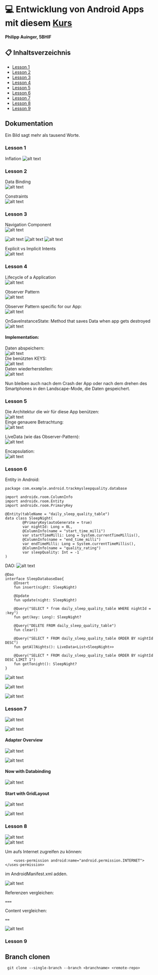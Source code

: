 # :computer: Entwicklung von Android Apps mit diesem [Kurs](https://classroom.udacity.com/courses/ud9012)
#### Philipp Auinger, 5BHIF

## :clipboard: Inhaltsverzeichnis
 - [Lesson 1](https://github.com/1920-5bhif-nvs/1920-5bhif-nvs-udacity-labs-philippAuinger#lesson-1)
 - [Lesson 2](https://github.com/1920-5bhif-nvs/1920-5bhif-nvs-udacity-labs-philippAuinger#lesson-2)
 - [Lesson 3](https://github.com/1920-5bhif-nvs/1920-5bhif-nvs-udacity-labs-philippAuinger#lesson-3)
 - [Lesson 4](https://github.com/1920-5bhif-nvs/1920-5bhif-nvs-udacity-labs-philippAuinger#lesson-4)
 - [Lesson 5](https://github.com/1920-5bhif-nvs/1920-5bhif-nvs-udacity-labs-philippAuinger#lesson-5)
 - [Lesson 6](https://github.com/1920-5bhif-nvs/1920-5bhif-nvs-udacity-labs-philippAuinger#lesson-6)
 - [Lesson 7](https://github.com/1920-5bhif-nvs/1920-5bhif-nvs-udacity-labs-philippAuinger#lesson-7)
 - [Lesson 8](https://github.com/1920-5bhif-nvs/1920-5bhif-nvs-udacity-labs-philippAuinger#lesson-8)
 - [Lesson 9](https://github.com/1920-5bhif-nvs/1920-5bhif-nvs-udacity-labs-philippAuinger#lesson-9)
 
## Dokumentation
Ein Bild sagt mehr als tausend Worte.
### Lesson 1
Inflation
![alt text](https://github.com/1920-5bhif-nvs/1920-5bhif-nvs-udacity-labs-philippAuinger/blob/master/Images/inflation.png)      

### Lesson 2
Data Binding     
![alt text](https://github.com/1920-5bhif-nvs/1920-5bhif-nvs-udacity-labs-philippAuinger/blob/master/Images/databinding.png)      

Constraints     
![alt text](https://github.com/1920-5bhif-nvs/1920-5bhif-nvs-udacity-labs-philippAuinger/blob/master/Images/constraints.png)      

### Lesson 3
Navigation Component     
![alt text](https://github.com/1920-5bhif-nvs/1920-5bhif-nvs-udacity-labs-philippAuinger/blob/master/Images/NavigationComponent.png)      

![alt text](https://github.com/1920-5bhif-nvs/1920-5bhif-nvs-udacity-labs-philippAuinger/blob/master/Images/first.png)
![alt text](https://github.com/1920-5bhif-nvs/1920-5bhif-nvs-udacity-labs-philippAuinger/blob/master/Images/second.png)
![alt text](https://github.com/1920-5bhif-nvs/1920-5bhif-nvs-udacity-labs-philippAuinger/blob/master/Images/third.png)

Explicit vs Implicit Intents         
![alt text](https://github.com/1920-5bhif-nvs/1920-5bhif-nvs-udacity-labs-philippAuinger/blob/master/Images/explicitVsImplicit.png)   
### Lesson 4

Lifecycle of a Application         
![alt text](https://github.com/1920-5bhif-nvs/1920-5bhif-nvs-udacity-labs-philippAuinger/blob/master/Images/lifecycle.png)      

Observer Pattern      
![alt text](https://github.com/1920-5bhif-nvs/1920-5bhif-nvs-udacity-labs-philippAuinger/blob/master/Images/observer.png) 

Observer Pattern specific for our App:       
![alt text](https://github.com/1920-5bhif-nvs/1920-5bhif-nvs-udacity-labs-philippAuinger/blob/master/Images/observerForApp.png)     

OnSaveInstanceState: Method that saves Data when app gets destroyed
![alt text](https://github.com/1920-5bhif-nvs/1920-5bhif-nvs-udacity-labs-philippAuinger/blob/master/Images/onSaveInstanceState.png)     

#### Implementation:         
Daten abspeichern:       
![alt text](https://github.com/1920-5bhif-nvs/1920-5bhif-nvs-udacity-labs-philippAuinger/blob/master/Images/save.PNG)          
Die benützten KEYS:        
![alt text](https://github.com/1920-5bhif-nvs/1920-5bhif-nvs-udacity-labs-philippAuinger/blob/master/Images/keys.PNG)            
Daten wiederherstellen:       
![alt text](https://github.com/1920-5bhif-nvs/1920-5bhif-nvs-udacity-labs-philippAuinger/blob/master/Images/restore.PNG)   
           

Nun bleiben auch nach dem Crash der App oder nach dem drehen des Smartphones in den Landscape-Mode, die Daten gespeichert.

### Lesson 5

Die Architektur die wir für diese App benützen:       
![alt text](https://github.com/1920-5bhif-nvs/1920-5bhif-nvs-udacity-labs-philippAuinger/blob/master/Images/viewModel.png)         
Einge genauere Betrachtung:       
![alt text](https://github.com/1920-5bhif-nvs/1920-5bhif-nvs-udacity-labs-philippAuinger/blob/master/Images/genauererBetrachtung.png)          

LiveData (wie das Observer-Pattern):       
![alt text](https://github.com/1920-5bhif-nvs/1920-5bhif-nvs-udacity-labs-philippAuinger/blob/master/Images/liveData.png)      

Encapsulation:           
![alt text](https://github.com/1920-5bhif-nvs/1920-5bhif-nvs-udacity-labs-philippAuinger/blob/master/Images/encapsulation.png)   

### Lesson 6 
Entity in Android: 
```
package com.example.android.trackmysleepquality.database

import androidx.room.ColumnInfo
import androidx.room.Entity
import androidx.room.PrimaryKey

@Entity(tableName = "daily_sleep_quality_table")
data class SleepNight(
        @PrimaryKey(autoGenerate = true)
        var nightId: Long = 0L,
        @ColumnInfo(name = "start_time_milli")
        var startTimeMilli: Long = System.currentTimeMillis(),
        @ColumnInfo(name = "end_time_milli")
        var endTimeMilli: Long = System.currentTimeMillis(),
        @ColumnInfo(name = "quality_rating")
        var sleepQuality: Int = -1
)
```

DAO: 
![alt text](https://github.com/1920-5bhif-nvs/1920-5bhif-nvs-udacity-labs-philippAuinger/blob/master/Images/DAO.png)    

```
@Dao
interface SleepDatabaseDao{
    @Insert
    fun insert(night: SleepNight)

    @Update
    fun update(night: SleepNight)

    @Query("SELECT * from daily_sleep_quality_table WHERE nightId = :key")
    fun get(key: Long): SleepNight?

    @Query("DELETE FROM daily_sleep_quality_table")
    fun clear()

    @Query("SELECT * FROM daily_sleep_quality_table ORDER BY nightId DESC")
    fun getAllNights(): LiveData<List<SleepNight>>

    @Query("SELECT * FROM daily_sleep_quality_table ORDER BY nightId DESC LIMIT 1")
    fun getTonight(): SleepNight?
}
```

![alt text](https://github.com/1920-5bhif-nvs/1920-5bhif-nvs-udacity-labs-philippAuinger/blob/master/Images/coroutines.png)         

![alt text](https://github.com/1920-5bhif-nvs/1920-5bhif-nvs-udacity-labs-philippAuinger/blob/master/Images/work.png)      

![alt text](https://github.com/1920-5bhif-nvs/1920-5bhif-nvs-udacity-labs-philippAuinger/blob/master/Images/recap.png)    

### Lesson 7
![alt text](https://github.com/1920-5bhif-nvs/1920-5bhif-nvs-udacity-labs-philippAuinger/blob/master/Images/RecyclerView.png)     
 
![alt text](https://github.com/1920-5bhif-nvs/1920-5bhif-nvs-udacity-labs-philippAuinger/blob/master/Images/OtherViews.png)    

#### Adapter Overview
![alt text](https://github.com/1920-5bhif-nvs/1920-5bhif-nvs-udacity-labs-philippAuinger/blob/master/Images/Adapter.png)    

![alt text](https://github.com/1920-5bhif-nvs/1920-5bhif-nvs-udacity-labs-philippAuinger/blob/master/Images/DiffUtil.png)    

#### Now with Databinding
![alt text](https://github.com/1920-5bhif-nvs/1920-5bhif-nvs-udacity-labs-philippAuinger/blob/master/Images/nowWithDatabinding.png)    

#### Start with GridLayout
![alt text](https://github.com/1920-5bhif-nvs/1920-5bhif-nvs-udacity-labs-philippAuinger/blob/master/Images/GridLayout.png)       

![alt text](https://github.com/1920-5bhif-nvs/1920-5bhif-nvs-udacity-labs-philippAuinger/blob/master/Images/routine.png)       

### Lesson 8
![alt text](https://github.com/1920-5bhif-nvs/1920-5bhif-nvs-udacity-labs-philippAuinger/blob/master/Images/rest.png)     
![alt text](https://github.com/1920-5bhif-nvs/1920-5bhif-nvs-udacity-labs-philippAuinger/blob/master/Images/library.png)     

Um aufs Internet zugreifen zu können: 
```
    <uses-permission android:name="android.permission.INTERNET"></uses-permission>     
```
im AndroidManifest.xml adden.     

![alt text](https://github.com/1920-5bhif-nvs/1920-5bhif-nvs-udacity-labs-philippAuinger/blob/master/Images/permissions.png)     

Referenzen vergleichen:
```
===
```
Content vergleichen: 
```
==
```

![alt text](https://github.com/1920-5bhif-nvs/1920-5bhif-nvs-udacity-labs-philippAuinger/blob/master/Images/parcel.png)     

### Lesson 9

## Branch clonen
```
 git clone --single-branch --branch <branchname> <remote-repo>
```
